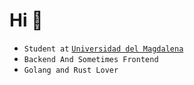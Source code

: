 # Hi 🤖

- `Student at` [`Universidad del Magdalena`](https://unimagdalena.edu.co)
- `Backend And Sometimes Frontend`
- `Golang and Rust Lover`

